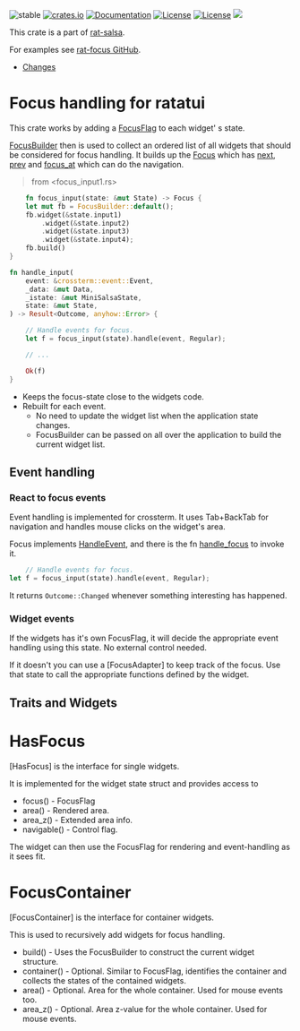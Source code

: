 ![stable](https://img.shields.io/badge/stability-β--3-850101)
[![crates.io](https://img.shields.io/crates/v/rat-focus.svg)](https://crates.io/crates/rat-focus)
[![Documentation](https://docs.rs/rat-focus/badge.svg)](https://docs.rs/rat-focus)
[![License](https://img.shields.io/badge/license-MIT-blue.svg)](https://opensource.org/licenses/MIT)
[![License](https://img.shields.io/badge/license-APACHE-blue.svg)](https://www.apache.org/licenses/LICENSE-2.0)
![](https://tokei.rs/b1/github/thscharler/rat-salsa-mono)

This crate is a part of [rat-salsa][refRatSalsa].

For examples see [rat-focus GitHub][refGithubFocus].

* [Changes](https://github.com/thscharler/rat-salsa-mono/blob/master/rat-focus/changes.md)

# Focus handling for ratatui

This crate works by adding a [FocusFlag](FocusFlag) to each widget'
s state.

[FocusBuilder](FocusBuilder) then is used to collect an ordered list of
all widgets that should be considered for focus handling.
It builds up the [Focus](Focus) which has [next](Focus::next),
[prev](Focus::prev) and [focus_at](Focus::focus_at) which can do
the navigation.

> from <focus_input1.rs>

```rust ignore
    fn focus_input(state: &mut State) -> Focus {
    let mut fb = FocusBuilder::default();
    fb.widget(&state.input1)
        .widget(&state.input2)
        .widget(&state.input3)
        .widget(&state.input4);
    fb.build()
}

fn handle_input(
    event: &crossterm::event::Event,
    _data: &mut Data,
    _istate: &mut MiniSalsaState,
    state: &mut State,
) -> Result<Outcome, anyhow::Error> {

    // Handle events for focus.
    let f = focus_input(state).handle(event, Regular);

    // ...

    Ok(f)
}
```

- Keeps the focus-state close to the widgets code.
- Rebuilt for each event.
    - No need to update the widget list when the application state
      changes.
    - FocusBuilder can be passed on all over the application to
      build the current widget list.

## Event handling

### React to focus events

Event handling is implemented for crossterm. It uses Tab+BackTab
for navigation and handles mouse clicks on the widget's area.

Focus implements [HandleEvent][refHandleEvent], and there is the
fn [handle_focus](handle_focus) to invoke it.

```rust ignore
    // Handle events for focus.
let f = focus_input(state).handle(event, Regular);
```

It returns `Outcome::Changed` whenever something interesting
has happened.

### Widget events

If the widgets has it's own FocusFlag, it will decide the
appropriate event handling using this state. No external control
needed.

If it doesn't you can use a [FocusAdapter] to keep track of the
focus. Use that state to call the appropriate functions defined
by the widget.

## Traits and Widgets

# HasFocus

[HasFocus] is the interface for single widgets.

It is implemented for the widget state struct and provides access
to

- focus()     - FocusFlag
- area()      - Rendered area.
- area_z()    - Extended area info.
- navigable() - Control flag.

The widget can then use the FocusFlag for rendering and
event-handling as it sees fit.

# FocusContainer

[FocusContainer] is the interface for container widgets.

This is used to recursively add widgets for focus handling.

- build()     - Uses the FocusBuilder to construct the current
  widget structure.
- container() - Optional. Similar to FocusFlag, identifies the
  container and collects the states of the contained widgets.
- area()      - Optional. Area for the whole container. Used for mouse
  events too.
- area_z()    - Optional. Area z-value for the whole container. Used
  for mouse events.

[refHandleEvent]: https://docs.rs/rat-event/latest/rat_event/trait.HandleEvent.html

[refRatSalsa]: https://docs.rs/rat-salsa/latest/rat_salsa/

[refGithubFocus]: https://github.com/thscharler/rat-salsa-mono/blob/master/rat-focus/examples